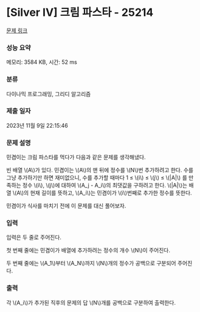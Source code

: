 # [Silver IV] 크림 파스타 - 25214 

[문제 링크](https://www.acmicpc.net/problem/25214) 

### 성능 요약

메모리: 3584 KB, 시간: 52 ms

### 분류

다이나믹 프로그래밍, 그리디 알고리즘

### 제출 일자

2023년 11월 9일 22:15:46

### 문제 설명

<p>민겸이는 크림 파스타를 먹다가 다음과 같은 문제를 생각해냈다.</p>

<p>빈 배열 \(A\)가 있다. 민겸이는 \(A\)의 맨 뒤에 정수를 \(N\)번 추가하려고 한다. 수를 그냥 추가하기만 하면 재미없으니, 수를 추가할 때마다 1 ≤ \(i\) ≤ \(j\) ≤ \(|A|\) 를 만족하는 정수 \(i\), \(j\)에 대하여 \(A_j - A_i\)의 최댓값을 구하려고 한다. \(|A|\)는 배열 \(A\)의 현재 길이를 뜻하고, \(A_i\)는 민겸이가 \(i\)번째로 추가한 정수를 뜻한다.</p>

<p>민겸이가 식사를 마치기 전에 이 문제를 대신 풀어보자.</p>

### 입력 

 <p>입력은 두 줄로 주어진다.</p>

<p>첫 번째 줄에는 민겸이가 배열에 추가하려는 정수의 개수 \(N\)이 주어진다.</p>

<p>두 번째 줄에는 \(A_1\)부터 \(A_N\)까지 \(N\)개의 정수가 공백으로 구분되어 주어진다.</p>

### 출력 

 <p>각 \(A_i\)가 추가된 직후의 문제의 답 \(N\)개를 공백으로 구분하여 출력한다.</p>

